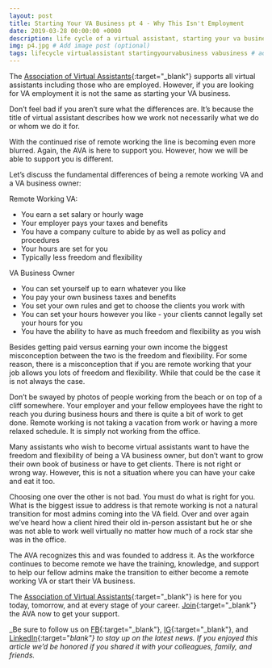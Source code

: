 ```yaml
---
layout: post
title: Starting Your VA Business pt 4 - Why This Isn't Employment
date: 2019-03-28 00:00:00 +0000
description: life cycle of a virtual assistant, starting your va business # Add post description (optional)
img: p4.jpg # Add image post (optional)
tags: lifecycle virtualassistant startingyourvabusiness vabusiness # add tag
---
```


The [Association of Virtual Assistants](https://associationofvas.com){:target="_blank"} supports all virtual assistants including those who are employed. However, if you are looking for VA employment it is not the same as starting your VA business.

Don’t feel bad if you aren’t sure what the differences are. It’s because the title of virtual assistant describes how we work not necessarily what we do or whom we do it for.

With the continued rise of remote working the line is becoming even more blurred. Again, the AVA is here to support you. However, how we will be able to support you is different.

Let’s discuss the fundamental differences of being a remote working VA and a VA business owner:

Remote Working VA:
- You earn a set salary or hourly wage
- Your employer pays your taxes and benefits
- You have a company culture to abide by as well as policy and procedures
- Your hours are set for you
- Typically less freedom and flexibility

VA Business Owner
- You can set yourself up to earn whatever you like
- You pay your own business taxes and benefits
- You set your own rules and get to choose the clients you work with
- You can set your hours however you like - your clients cannot legally set your hours for you
- You have the ability to have as much freedom and flexibility as you wish


Besides getting paid versus earning your own income the biggest misconception between the two is the freedom and flexibility. For some reason, there is a misconception that if you are remote working that your job allows you lots of freedom and flexibility. While that could be the case it is not always the case.

Don’t be swayed by photos of people working from the beach or on top of a cliff somewhere. Your employer and your fellow employees have the right to reach you during business hours and there is quite a bit of work to get done. Remote working is not taking a vacation from work or having a more relaxed schedule. It is simply not working from the office.

Many assistants who wish to become virtual assistants want to have the freedom and flexibility of being a VA business owner, but don’t want to grow their own book of business or have to get clients. There is not right or wrong way. However, this is not a situation where you can have your cake and eat it too.

Choosing one over the other is not bad. You must do what is right for you. What is the biggest issue to address is that remote working is not a natural transition for most admins coming into the VA field. Over and over again we’ve heard how a client hired their old in-person assistant but he or she was not able to work well virtually no matter how much of a rock star she was in the office.

The AVA recognizes this and was founded to address it. As the workforce continues to become remote we have the training, knowledge, and support to help our fellow admins make the transition to either become a remote working VA or start their VA business.

The [Association of Virtual Assistants](https://associationofvas.com){:target="_blank"} is here for you today, tomorrow, and at every stage of your career. [Join](https://thevirtualbusinesssummit.thrivecart.com/ava-membership/){:target="_blank"} the AVA now to get your support.

_Be sure to follow us on [FB](https://www.facebook.com/Association-of-Virtual-Assistants-415696612306842/){:target="_blank"}, [IG](https://www.instagram.com/associationofvas/){:target="_blank"}, and [LinkedIn](https://www.linkedin.com/company/associationofvirtualassistants/){:target="_blank"} to stay up on the latest news. If you enjoyed this article we’d be honored if you shared it with your colleagues, family, and friends._
